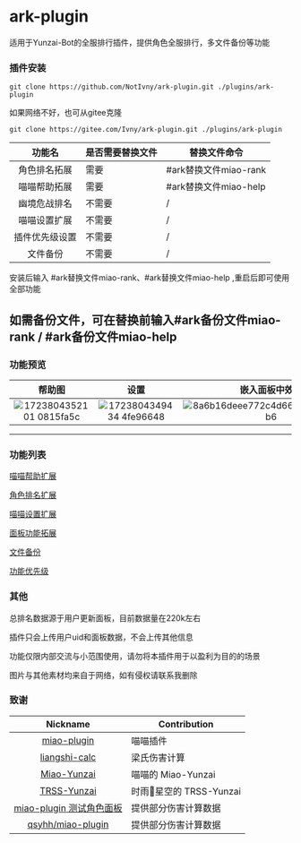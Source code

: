 # ark-plugin

适用于Yunzai-Bot的全服排行插件，提供角色全服排行，多文件备份等功能

### 插件安装
```
git clone https://github.com/NotIvny/ark-plugin.git ./plugins/ark-plugin
```
如果网络不好，也可从gitee克隆
```
git clone https://gitee.com/Ivny/ark-plugin.git ./plugins/ark-plugin
```

|                           功能名                            | 是否需要替换文件     | 替换文件命令     |
|:-------------------------------------------------------------:|------------------|------------------|
| 角色排名拓展 | 需要 | #ark替换文件miao-rank |
| 喵喵帮助拓展 | 需要 | #ark替换文件miao-help |
| 幽境危战排名 | 不需要 | / |
| 喵喵设置扩展 | 不需要 | / |
| 插件优先级设置 | 不需要 | / |
| 文件备份 | 不需要 | / |

安装后输入 #ark替换文件miao-rank、#ark替换文件miao-help ,重启后即可使用全部功能

如需备份文件，可在替换前输入#ark备份文件miao-rank / #ark备份文件miao-help
---

### 功能预览

| 帮助图 | 设置 | 嵌入面板中效果 | 嵌入排名效果 | 排名统计 |
|:------:|:----:|:------------:|:------------:|:-------:|
| ![1723804352101 0815fa5c](https://github.com/user-attachments/assets/446622ae-5664-4892-8d64-52355bbe12d8) | ![1723804349434 4fe96648](https://github.com/user-attachments/assets/a285e42a-7c21-456d-8214-184247be4f0b) | ![8a6b16deee772c4d66d0fdae278335b6](https://github.com/NotIvny/yunzai-characterRank-js/assets/125482125/68b37c47-4642-4e86-a9c0-fb55498646c7) | ![5dda9bdbcfe9d6926a3e38aa1bcb0a87](https://github.com/NotIvny/yunzai-characterRank-js/assets/125482125/625de99f-8bf0-47b3-be2a-cc177650731b) | ![1723635427211 28e6e652](https://github.com/user-attachments/assets/e40c2214-b17e-406c-bbc2-0c62c62cfbe8) |

---
### 功能列表
[喵喵帮助扩展](https://github.com/NotIvny/ark-plugin/blob/main/docs/extendMiaoHelp.md)

[角色排名扩展](https://github.com/NotIvny/ark-plugin/blob/main/docs/extendMiaoRank.md)

[喵喵设置扩展](https://github.com/NotIvny/ark-plugin/blob/main/docs/extendMiaoSettings.md)

[面板功能拓展](https://github.com/NotIvny/ark-plugin/blob/main/docs/extendMiaoPanel.md)

[文件备份](https://github.com/NotIvny/ark-plugin/blob/main/docs/backupFile.md)

[功能优先级](https://github.com/NotIvny/ark-plugin/blob/main/docs/priority.md)


### 其他

总排名数据源于用户更新面板，目前数据量在220k左右

插件只会上传用户uid和面板数据，不会上传其他信息

功能仅限内部交流与小范围使用，请勿将本插件用于以盈利为目的的场景

图片与其他素材均来自于网络，如有侵权请联系我删除

### 致谢

|                           Nickname                            | Contribution     |
|:-------------------------------------------------------------:|------------------|
|      [miao-plugin](https://gitee.com/yoimiya-kokomi/miao-plugin)      | 喵喵插件 |
| [liangshi-calc](https://gitee.com/liangshi233/liangshi-calc/) | 梁氏伤害计算       |
|      [Miao-Yunzai](https://gitee.com/yoimiya-kokomi/Miao-Yunzai)      | 喵喵的 Miao-Yunzai          |
|     [TRSS-Yunzai](https://gitee.com/TimeRainStarSky/Yunzai)     | 时雨🌌星空的 TRSS-Yunzai        |
| [miao-plugin 测试角色面板](https://gitee.com/euiko/Panel) | 提供部分伤害计算数据             |
|      [qsyhh/miao-plugin](https://gitee.com/qsyhh/miao-plugin)      | 提供部分伤害计算数据 |
